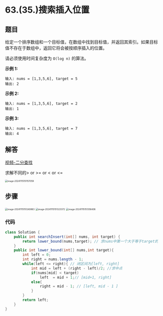 # 63.(35.)搜索插入位置

## 题目

给定一个排序数组和一个目标值，在数组中找到目标值，并返回其索引。如果目标值不存在于数组中，返回它将会被按顺序插入的位置。

请必须使用时间复杂度为 `O(log n)` 的算法。

 

**示例 1:**

```
输入: nums = [1,3,5,6], target = 5
输出: 2
```

**示例 2:**

```
输入: nums = [1,3,5,6], target = 2
输出: 1
```

**示例 3:**

```
输入: nums = [1,3,5,6], target = 7
输出: 4
```

## 解答

[视频-二分查找](https://www.bilibili.com/video/BV1AP41137w7/?vd_source=535287653b3210a61cf607ac733cc7a7)

求解不同的> or >= or < or <=

<img src="https://panger-1330565050.cos.ap-beijing.myqcloud.com/202411151511323.png" alt="image-20241115151157059" style="zoom:50%;" />

## 步骤

<img src="https://panger-1330565050.cos.ap-beijing.myqcloud.com/202411151512086.png" alt="image-20241115151240863" style="zoom:50%;" />

<img src="https://panger-1330565050.cos.ap-beijing.myqcloud.com/202411151513558.png" alt="image-20241115151323372" style="zoom:50%;" />

<img src="https://panger-1330565050.cos.ap-beijing.myqcloud.com/202411151513603.png" alt="image-20241115151358406" style="zoom:50%;" />

### 代码

```java
class Solution {
    public int searchInsert(int[] nums, int target) {
        return lower_bound(nums,target); // 求nums中第一个大于等于target的数的下标
    }
    public int lower_bound(int[] nums,int target){
        int left = 0;
        int right = nums.length - 1;
        while(left <= right){ // 闭区间为[left, right]
            int mid = left + (right - left)/2; //求中点
            if(nums[mid] < target) 
                left  = mid + 1;// [mid+1, right]
            else{
                right = mid - 1; // [left, mid - 1 ]
            }
        }
        return left;
    }
}
```

